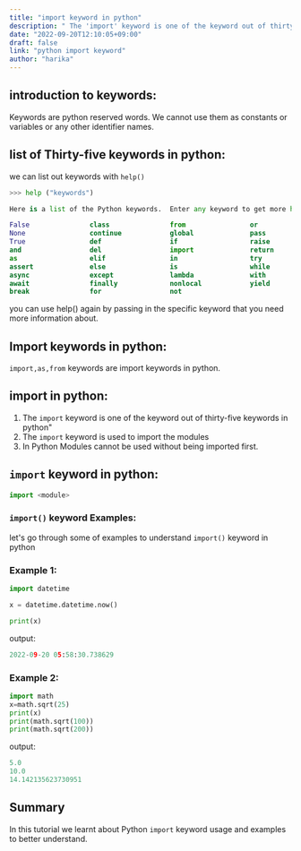 ```yaml
---
title: "import keyword in python"
description: " The 'import' keyword is one of the keyword out of thirty-five keywords in python""
date: "2022-09-20T12:10:05+09:00"
draft: false
link: "python import keyword"
author: "harika"
---
```


## introduction to keywords:
Keywords are python reserved words.
We cannot use them as constants or variables or any other identifier names.

## list of Thirty-five keywords in python:
we can list out keywords with `help()` 

```python
>>> help ("keywords")

Here is a list of the Python keywords.  Enter any keyword to get more help.

False               class               from                or
None                continue            global              pass
True                def                 if                  raise
and                 del                 import              return
as                  elif                in                  try
assert              else                is                  while
async               except              lambda              with
await               finally             nonlocal            yield
break               for                 not                 
```

you can use help() again by passing in the specific keyword that you need more information about. 

## Import keywords in python:

`import,as,from` keywords are import keywords in python.


## import in python:
1. The `import` keyword is one of the keyword out of thirty-five keywords in python"
2. The `import` keyword is used to import the modules
3. In Python Modules cannot be used without being imported first.

## `import` keyword in python:

```python
import <module>
```

### `import()` keyword Examples:

let's go through some of examples to understand `import()` keyword in python

### Example 1:

```python
import datetime

x = datetime.datetime.now()

print(x)
```
output:

```python
2022-09-20 05:58:30.738629
```
### Example 2:

```python
import math
x=math.sqrt(25)
print(x)
print(math.sqrt(100))
print(math.sqrt(200))
```
output:

```python
5.0
10.0
14.142135623730951
```

## Summary
In this tutorial we learnt about Python `import` keyword usage and examples to better understand.